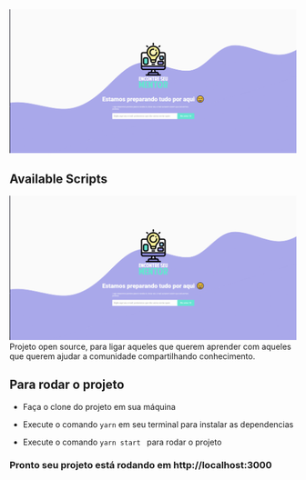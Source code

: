 <img src="static/about.gif" />

## Available Scripts

<img src="static/about.gif" />
Projeto open source, para ligar aqueles que querem aprender com aqueles que querem ajudar a comunidade compartilhando conhecimento.


## Para rodar o projeto

- Faça o clone do projeto em sua máquina

- Execute o comando ```yarn``` em seu terminal para instalar as dependencias

- Execute o comando ```yarn start ``` para rodar o projeto

### Pronto seu projeto está rodando em http://localhost:3000

